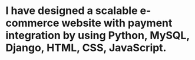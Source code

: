 # I have designed a scalable e-commerce website with payment integration by using Python, MySQL, Django, HTML, CSS, JavaScript.
